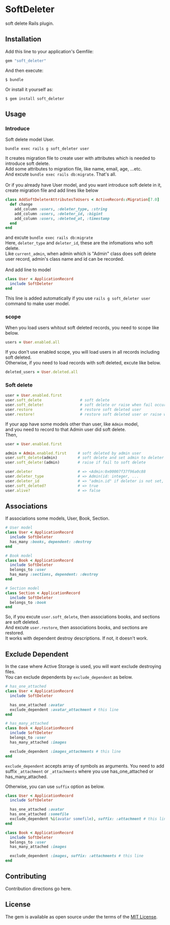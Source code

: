 # SoftDeleter
soft delete Rails plugin.

## Installation
Add this line to your application's Gemfile:

```ruby
gem "soft_deleter"
```

And then execute:
```bash
$ bundle
```

Or install it yourself as:
```
$ gem install soft_deleter
```

## Usage
### Introduce
Soft delete model User.
```
bundle exec rails g soft_deleter user
```
It creates migration file to create user with attributes which is needed to introduce soft delete.<br/>
Add some attributes to migration file, like name, email, age, ...etc.<br />
And excute `bundle exec rails db:migrate`. That's all.<br />
<br />
Or if you already have User model, and you want introduce soft delete in it,
create migration file and add lines like below
```ruby
class AddSoftDeleterAttributesToUsers < ActiveRecord::Migration[7.0]
  def change
    add_column :users, :deleter_type, :string
    add_column :users, :deleter_id, :bigint
    add_column :users, :deleted_at, :timestamp
  end
end
```
and excute `bundle exec rails db:migrate`<br />
Here, `deleter_type` and `deleter_id`, these are the infomations who soft delete.<br />
Like `current_admin`, when admin which is "Admin" class does soft delete user record, admin's class name and id can be recorded.
<br /><br />
And add line to model
```ruby
class User < ApplicationRecord
  include SoftDeleter
end
```
This line is added automatically if you use `rails g soft_deleter user` command to make user model.

### scope
When you load users whitout soft deleted records, you need to scope like below.
```ruby
users = User.enabled.all
```
If you don't use enabled scope, you will load users in all records including soft deleted.<br />
Otherwise, if you need to load records with soft deleted, excute like below.
```ruby
deleted_users = User.deleted.all
```

### Soft delete
```ruby
user = User.enabled.first
user.soft_delete                 # soft delete
user.soft_delete!                # soft delete or raise when fail occurs
user.restore                     # restore soft deleted user
user.restore!                    # restore soft deleted user or raise when fail occurs
```
If your app have some models other than user, like `Admin` model,<br />
and you need to record to that Admin user did soft delete.<br />
Then,
```ruby
user = User.enabled.first

admin = Admin.enabled.first     # soft deleted by admin user
user.soft_delete(admin)         # soft delete and set admin to deleter
user.soft_delete!(admin)        # raise if fail to soft delete

user.deleter                    # => <Admin:0x00007f37f96a0c88
user.deleter_type               # => Admin(id: integer, ...
user.deleter_id                 # => "admin.id" if deleter is not set, "user.id"
user.soft_deleted?              # => true
user.alive?                     # => false
```

## Associations
If associations some models, User, Book, Section.
```ruby
# User model
class User < ApplicationRecord
  include SoftDeleter
  has_many :books, dependent: :destroy
end

# Book model
class Book < ApplicationRecord
  include SoftDeleter
  belongs_to :user
  has_many :sections, dependent: :destroy
end

# Section model
class Section < ApplicationRecord
  include SoftDeleter
  belongs_to :book
end
```
So, if you excute `user.soft_delete`, then associations books, and sections are soft deleted.<br />
And excute `user.restore`, then associations books, and sections are restored.<br />
It works with dependent destroy descriptions. If not, it doesn't work.


## Exclude Dependent
In the case where Active Storage is used, you will want exclude destroying files.<br />
You can exclude dependents by `exclude_dependent` as below.
```ruby
# has_one_attached
class User < ApplicationRecord
  include SoftDeleter

  has_one_attached :avatar
  exclude_dependent :avatar_attachment # this line
end

# has_many_attached
class Book < ApplicationRecord
  include SoftDeleter
  belongs_to :user
  has_many_attached :images

  exclude_dependent :images_attachments # this line
end
```
`exclude_dependent` accepts array of symbols as arguments.
You need to add suffix `_attachment` or `_attachments` where you use has_one_attached or has_many_attached.

Otherwise, you can use `suffix` option as below.
```ruby
class User < ApplicationRecord
  include SoftDeleter

  has_one_attached :avatar
  has_one_attached :somefile
  exclude_dependent %i(avatar somefile), suffix: :attachment # this line
end

class Book < ApplicationRecord
  include SoftDeleter
  belongs_to :user
  has_many_attached :images

  exclude_dependent :images, suffix: :attachments # this line
end
```

## Contributing
Contribution directions go here.

## License
The gem is available as open source under the terms of the [MIT License](https://opensource.org/licenses/MIT).
